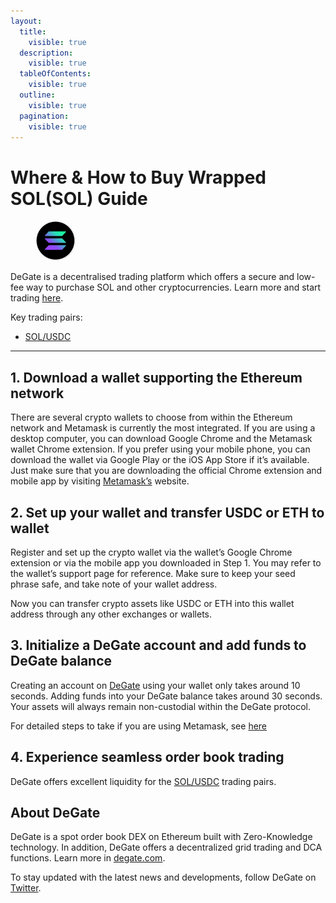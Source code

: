 ```yaml
---
layout:
  title:
    visible: true
  description:
    visible: true
  tableOfContents:
    visible: true
  outline:
    visible: true
  pagination:
    visible: true
---
```


# Where & How to Buy Wrapped SOL(SOL) Guide

<figure><img src="../.gitbook/assets/sol_0xd31a59c85ae9d8edefec411d448f90841571b89c1716307309782.jpg" alt="SOL" width="64" style="border-radius: 50%;"><figcaption></figcaption></figure>

DeGate is a decentralised trading platform which offers a secure and low-fee way to purchase SOL and other cryptocurrencies. Learn more and start trading [here](https://app.degate.com/trade/USDC/0xd31a59c85ae9d8edefec411d448f90841571b89c?utm_source=howtobuy).&#x20;

Key trading pairs:

* [SOL/USDC](https://app.degate.com/trade/USDC/0xd31a59c85ae9d8edefec411d448f90841571b89c?utm_source=howtobuy)

***

## 1. Download a wallet supporting the Ethereum network

There are several crypto wallets to choose from within the Ethereum network and Metamask is currently the most integrated. If you are using a desktop computer, you can download Google Chrome and the Metamask wallet Chrome extension. If you prefer using your mobile phone, you can download the wallet via Google Play or the iOS App Store if it’s available. Just make sure that you are downloading the official Chrome extension and mobile app by visiting [Metamask’s](https://metamask.io/) website.

## 2. Set up your wallet and transfer USDC or ETH to wallet

Register and set up the crypto wallet via the wallet’s Google Chrome extension or via the mobile app you downloaded in Step 1. You may refer to the wallet’s support page for reference. Make sure to keep your seed phrase safe, and take note of your wallet address.&#x20;

Now you can transfer crypto assets like USDC or ETH into this wallet address through any other exchanges or wallets.

## 3. Initialize a DeGate account and add funds to DeGate balance

Creating an account on [DeGate](https://app.degate.com/?utm_source=SOL_howtobuy) using your wallet only takes around 10 seconds. Adding funds into your DeGate balance takes around 30 seconds. Your assets will always remain non-custodial within the DeGate protocol.

For detailed steps to take if you are using Metamask, see [here](https://docs.degate.com/v/product_en/main-features/wallet-connectivity/metamask)

## 4. Experience seamless order book trading

DeGate offers excellent liquidity for the [SOL/USDC](https://app.degate.com/trade/USDC/0xd31a59c85ae9d8edefec411d448f90841571b89c?utm_source=howtobuy) trading pairs.&#x20;

## About DeGate

DeGate is a spot order book DEX on Ethereum built with Zero-Knowledge technology. In addition, DeGate offers a decentralized grid trading and DCA functions. Learn more in [degate.com](https://degate.com/?utm_source=SOL_howtobuy).

To stay updated with the latest news and developments, follow DeGate on [Twitter](https://twitter.com/degatedex).
